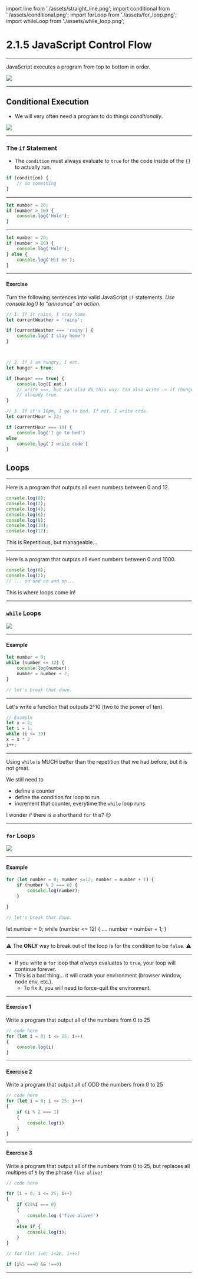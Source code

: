 import line from './assets/straight_line.png';
import conditional from './assets/conditional.png';
import forLoop from './assets/for_loop.png';
import whileLoop from './assets/while_loop.png';

# 2.1.5 JavaScript Control Flow

---
JavaScript executes a program from top to bottom in order.

<img src='./assets/straight_line.png' />

---

## Conditional Execution

- We will very often need a program to do things _conditionally_.

<img src='./assets/conditional.png' />

---

### The `if` Statement

- The `condition` must always evaluate to `true` for the code inside of the `{}` to actually run.
 
```js
if (condition) {
    // do something
}
```

---

```js
let number = 20;
if (number > 16) {
    console.log('Hold');
}
```

---

```js
let number = 20;
if (number > 16) {
    console.log('Hold');
} else {
    console.log('Hit me');
}
```

---

#### Exercise

Turn the following sentences into valid JavaScript `if` statements. _Use console.log() to "announce" an action._

```js
// 1. If it rains, I stay home.
let currentWeather = 'rainy';

if (currentWeather === 'rainy') {
    console.log('I stay home')
}



// 2. If I am hungry, I eat.
let hunger = true;

if (hunger === true) {
    console.log(I eat.)
    // write ===, but can also do this way: can also write -> if (hunger) because its
    // already true. 
}

// 3. If it's 10pm, I go to bed. If not, I write code.
let currentHour = 22;

if (currentHour === 10) {
    console.log('I go to bed')
else 
    console.log('I write code')
}

```

## Loops

---

Here is a program that outputs all even numbers between 0 and 12.

```js
console.log(0);
console.log(2);
console.log(4);
console.log(6);
console.log(8);
console.log(10);
console.log(12);
```

This is Repetitious, but manageable...

---

Here is a program that outputs all even numbers between 0 and 1000.

```js
console.log(0);
console.log(2);
// ... on and on and on...
```

This is where loops come in!

---

### `while` Loops

<img src='./assets/while_loop.png' />

---

#### Example

```js
let number = 0;
while (number <= 12) {
    console.log(number);
    number = number + 2;
}

// let's break that down.
```

---

Let's write a function that outputs 2^10 (two to the power of ten).

```js
// Example
let x = 2;
let i = 1;
while (i <= 10)
x = x * 2
i++;
```

---

Using `while` is MUCH better than the repetition that we had before, but it is not great.

We still need to

- define a counter
- define the condition for loop to run
- increment that counter, everytime the `while` loop runs

I wonder if there is a shorthand `for` this? 😉

---

### `for` Loops

<img src='./assets/for_loop.png' />

---

#### Example

```js
for (let number = 0; number <=12; number = number + 1) {
    if (number % 2 === 0) {
        console.log(number);
    }

}

// let's break that down.
```

let number = 0;
while (number <= 12) {
    ....
    number = number + 1;
}

---

⚠️ The **ONLY** way to break out of the loop is for the condition to be `false`. ⚠️

---

- If you write a `for` loop that _always_ evaluates to `true`, your loop will continue forever.
- This is a bad thing... it will crash your environment (browser window, node env, etc.).
    - To fix it, you will need to force-quit the environment.

---

#### Exercise 1

Write a program that output all of the numbers from 0 to 25

```js
// code here
for (let i = 0; i <= 25; i++) 
{
    console.log(i)
}
```

---

#### Exercise 2

Write a program that output all of ODD the numbers from 0 to 25

```js
// code here
for (let i = 0; i <= 25; i++)
{
    if (i % 2 === 1) 
    {
        console.log(i)
    }
}
```

---

#### Exercise 3

Write a program that output all of the numbers from 0 to 25, but replaces all multipes of `5` by the phrase `five alive!`

```js
// code here

for (i = 0; i <= 25; i++)
{
    if (25%i === 0)
    {
        console.log ('five alive!')
    }
    else if {
        console.log(i);
    }
}

// for (let i=0; i<26, i++>)

if (i%5 ===0 && !==0)
```

---